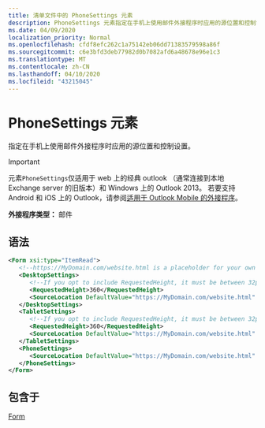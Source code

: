 ```yaml
---
title: 清单文件中的 PhoneSettings 元素
description: PhoneSettings 元素指定在手机上使用邮件外接程序时应用的源位置和控制设置。
ms.date: 04/09/2020
localization_priority: Normal
ms.openlocfilehash: cfdf8efc262c1a75142eb06dd71383579598a86f
ms.sourcegitcommit: c6e3bfd3deb77982d0b7082afd6a48678e96e1c3
ms.translationtype: MT
ms.contentlocale: zh-CN
ms.lasthandoff: 04/10/2020
ms.locfileid: "43215045"
---
```

# <a name="phonesettings-element"></a>PhoneSettings 元素

指定在手机上使用邮件外接程序时应用的源位置和控制设置。

> [!IMPORTANT]
> 元素`PhoneSettings`仅适用于 web 上的经典 outlook （通常连接到本地 Exchange server 的旧版本）和 Windows 上的 Outlook 2013。 若要支持 Android 和 iOS 上的 Outlook，请参阅[适用于 Outlook Mobile 的外接程序](../../outlook/outlook-mobile-addins.md)。

**外接程序类型：** 邮件

## <a name="syntax"></a>语法

```XML
<Form xsi:type="ItemRead">
   <!--https://MyDomain.com/website.html is a placeholder for your own add-in website.-->
   <DesktopSettings>
      <!--If you opt to include RequestedHeight, it must be between 32px to 450px, inclusive.-->
      <RequestedHeight>360</RequestedHeight>
      <SourceLocation DefaultValue="https://MyDomain.com/website.html" />
   </DesktopSettings>
   <TabletSettings>
      <!--If you opt to include RequestedHeight, it must be between 32px to 450px, inclusive.-->
      <RequestedHeight>360</RequestedHeight>
      <SourceLocation DefaultValue="https://MyDomain.com/website.html" />
   </TabletSettings>
   <PhoneSettings>
      <SourceLocation DefaultValue="https://MyDomain.com/website.html" />
   </PhoneSettings>
</Form>
```

## <a name="contained-in"></a>包含于

[Form](form.md)


